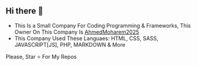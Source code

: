 ## Hi there 👋
- This Is a Small Company For Coding Programming & Frameworks, This Owner On This Company Is <a href="https://github.com/AhmedMoharem2025">AhmedMoharem2025</a>
- This Company Used These Languaes: HTML, CSS, SASS, JAVASCRIPT[JS], PHP, MARKDOWN & More

Please, Star ⭐ For My Repos
